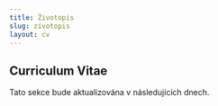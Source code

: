 ```yaml
---
title: Životopis
slug: zivotopis
layout: cv
---
```


## Curriculum Vitae

Tato sekce bude aktualizována v následujících dnech.
